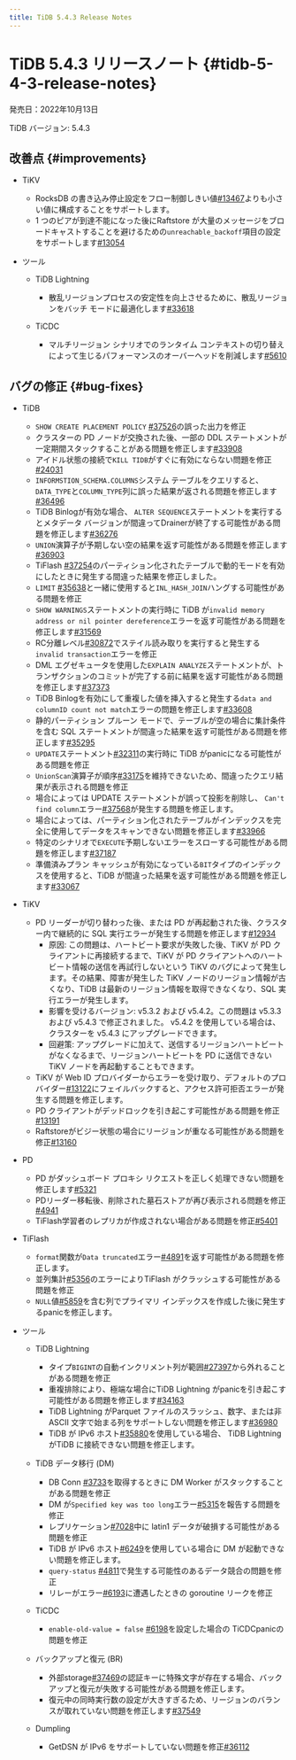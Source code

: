 ```yaml
---
title: TiDB 5.4.3 Release Notes
---
```


# TiDB 5.4.3 リリースノート {#tidb-5-4-3-release-notes}

発売日：2022年10月13日

TiDB バージョン: 5.4.3

## 改善点 {#improvements}

-   TiKV

    -   RocksDB の書き込み停止設定をフロー制御しきい値[#13467](https://github.com/tikv/tikv/issues/13467)よりも小さい値に構成することをサポートします。
    -   1 つのピアが到達不能になった後にRaftstore が大量のメッセージをブロードキャストすることを避けるための`unreachable_backoff`項目の設定をサポートします[#13054](https://github.com/tikv/tikv/issues/13054)

-   ツール

    -   TiDB Lightning

        -   散乱リージョンプロセスの安定性を向上させるために、散乱リージョンをバッチ モードに最適化します[#33618](https://github.com/pingcap/tidb/issues/33618)

    -   TiCDC

        -   マルチリージョン シナリオでのランタイム コンテキストの切り替えによって生じるパフォーマンスのオーバーヘッドを削減します[#5610](https://github.com/pingcap/tiflow/issues/5610)

## バグの修正 {#bug-fixes}

-   TiDB

    -   `SHOW CREATE PLACEMENT POLICY` [#37526](https://github.com/pingcap/tidb/issues/37526)の誤った出力を修正
    -   クラスターの PD ノードが交換された後、一部の DDL ステートメントが一定期間スタックすることがある問題を修正します[#33908](https://github.com/pingcap/tidb/issues/33908)
    -   アイドル状態の接続で`KILL TIDB`がすぐに有効にならない問題を修正[#24031](https://github.com/pingcap/tidb/issues/24031)
    -   `INFORMSTION_SCHEMA.COLUMNS`システム テーブルをクエリすると、 `DATA_TYPE`と`COLUMN_TYPE`列に誤った結果が返される問題を修正します[#36496](https://github.com/pingcap/tidb/issues/36496)
    -   TiDB Binlogが有効な場合、 `ALTER SEQUENCE`ステートメントを実行するとメタデータ バージョンが間違ってDrainerが終了する可能性がある問題を修正します[#36276](https://github.com/pingcap/tidb/issues/36276)
    -   `UNION`演算子が予期しない空の結果を返す可能性がある問題を修正します[#36903](https://github.com/pingcap/tidb/issues/36903)
    -   TiFlash [#37254](https://github.com/pingcap/tidb/issues/37254)のパーティション化されたテーブルで動的モードを有効にしたときに発生する間違った結果を修正しました。
    -   `LIMIT` [#35638](https://github.com/pingcap/tidb/issues/35638)と一緒に使用すると`INL_HASH_JOIN`ハングする可能性がある問題を修正
    -   `SHOW WARNINGS`ステートメントの実行時に TiDB が`invalid memory address or nil pointer dereference`エラーを返す可能性がある問題を修正します[#31569](https://github.com/pingcap/tidb/issues/31569)
    -   RC分離レベル[#30872](https://github.com/pingcap/tidb/issues/30872)でステイル読み取りを実行すると発生する`invalid transaction`エラーを修正
    -   DML エグゼキュータを使用した`EXPLAIN ANALYZE`ステートメントが、トランザクションのコミットが完了する前に結果を返す可能性がある問題を修正します[#37373](https://github.com/pingcap/tidb/issues/37373)
    -   TiDB Binlogを有効にして重複した値を挿入すると発生する`data and columnID count not match`エラーの問題を修正します[#33608](https://github.com/pingcap/tidb/issues/33608)
    -   静的パーティション プルーン モードで、テーブルが空の場合に集計条件を含む SQL ステートメントが間違った結果を返す可能性がある問題を修正します[#35295](https://github.com/pingcap/tidb/issues/35295)
    -   `UPDATE`ステートメント[#32311](https://github.com/pingcap/tidb/issues/32311)の実行時に TiDB がpanicになる可能性がある問題を修正
    -   `UnionScan`演算子が順序[#33175](https://github.com/pingcap/tidb/issues/33175)を維持できないため、間違ったクエリ結果が表示される問題を修正
    -   場合によっては UPDATE ステートメントが誤って投影を削除し、 `Can't find column`エラー[#37568](https://github.com/pingcap/tidb/issues/37568)が発生する問題を修正します。
    -   場合によっては、パーティション化されたテーブルがインデックスを完全に使用してデータをスキャンできない問題を修正します[#33966](https://github.com/pingcap/tidb/issues/33966)
    -   特定のシナリオで`EXECUTE`予期しないエラーをスローする可能性がある問題を修正します[#37187](https://github.com/pingcap/tidb/issues/37187)
    -   準備済みプラン キャッシュが有効になっている`BIT`タイプのインデックスを使用すると、TiDB が間違った結果を返す可能性がある問題を修正します[#33067](https://github.com/pingcap/tidb/issues/33067)

-   TiKV

    -   PD リーダーが切り替わった後、または PD が再起動された後、クラスター内で継続的に SQL 実行エラーが発生する問題を修正します[#12934](https://github.com/tikv/tikv/issues/12934)
        -   原因: この問題は、ハートビート要求が失敗した後、TiKV が PD クライアントに再接続するまで、TiKV が PD クライアントへのハートビート情報の送信を再試行しないという TiKV のバグによって発生します。その結果、障害が発生した TiKV ノードのリージョン情報が古くなり、TiDB は最新のリージョン情報を取得できなくなり、SQL 実行エラーが発生します。
        -   影響を受けるバージョン: v5.3.2 および v5.4.2。この問題は v5.3.3 および v5.4.3 で修正されました。 v5.4.2 を使用している場合は、クラスターを v5.4.3 にアップグレードできます。
        -   回避策: アップグレードに加えて、送信するリージョンハートビートがなくなるまで、リージョンハートビートを PD に送信できない TiKV ノードを再起動することもできます。
    -   TiKV が Web ID プロバイダーからエラーを受け取り、デフォルトのプロバイダー[#13122](https://github.com/tikv/tikv/issues/13122)にフェイルバックすると、アクセス許可拒否エラーが発生する問題を修正します。
    -   PD クライアントがデッドロックを引き起こす可能性がある問題を修正[#13191](https://github.com/tikv/tikv/issues/13191)
    -   Raftstoreがビジー状態の場合にリージョンが重なる可能性がある問題を修正[#13160](https://github.com/tikv/tikv/issues/13160)

-   PD

    -   PD がダッシュボード プロキシ リクエストを正しく処理できない問題を修正します[#5321](https://github.com/tikv/pd/issues/5321)
    -   PDリーダー移転後、削除された墓石ストアが再び表示される問題を修正[#4941](https://github.com/tikv/pd/issues/4941)
    -   TiFlash学習者のレプリカが作成されない場合がある問題を修正[#5401](https://github.com/tikv/pd/issues/5401)

-   TiFlash

    -   `format`関数が`Data truncated`エラー[#4891](https://github.com/pingcap/tiflash/issues/4891)を返す可能性がある問題を修正します。
    -   並列集計[#5356](https://github.com/pingcap/tiflash/issues/5356)のエラーによりTiFlash がクラッシュする可能性がある問題を修正
    -   `NULL`値[#5859](https://github.com/pingcap/tiflash/issues/5859)を含む列でプライマリ インデックスを作成した後に発生するpanicを修正します。

-   ツール

    -   TiDB Lightning

        -   タイプ`BIGINT`の自動インクリメント列が範囲[#27397](https://github.com/pingcap/tidb/issues/27937)から外れることがある問題を修正
        -   重複排除により、極端な場合にTiDB Lightning がpanicを引き起こす可能性がある問題を修正します[#34163](https://github.com/pingcap/tidb/issues/34163)
        -   TiDB Lightning がParquet ファイルのスラッシュ、数字、または非 ASCII 文字で始まる列をサポートしない問題を修正します[#36980](https://github.com/pingcap/tidb/issues/36980)
        -   TiDB が IPv6 ホスト[#35880](https://github.com/pingcap/tidb/issues/35880)を使用している場合、 TiDB Lightning がTiDB に接続できない問題を修正します。

    -   TiDB データ移行 (DM)

        -   DB Conn [#3733](https://github.com/pingcap/tiflow/issues/3733)を取得するときに DM Worker がスタックすることがある問題を修正
        -   DM が`Specified key was too long`エラー[#5315](https://github.com/pingcap/tiflow/issues/5315)を報告する問題を修正
        -   レプリケーション[#7028](https://github.com/pingcap/tiflow/issues/7028)中に latin1 データが破損する可能性がある問題を修正
        -   TiDB が IPv6 ホスト[#6249](https://github.com/pingcap/tiflow/issues/6249)を使用している場合に DM が起動できない問題を修正します。
        -   `query-status` [#4811](https://github.com/pingcap/tiflow/issues/4811)で発生する可能性のあるデータ競合の問題を修正
        -   リレーがエラー[#6193](https://github.com/pingcap/tiflow/issues/6193)に遭遇したときの goroutine リークを修正

    -   TiCDC

        -   `enable-old-value = false` [#6198](https://github.com/pingcap/tiflow/issues/6198)を設定した場合の TiCDCpanicの問題を修正

    -   バックアップと復元 (BR)

        -   外部storage[#37469](https://github.com/pingcap/tidb/issues/37469)の認証キーに特殊文字が存在する場合、バックアップと復元が失敗する可能性がある問題を修正します。
        -   復元中の同時実行数の設定が大きすぎるため、リージョンのバランスが取れていない問題を修正します[#37549](https://github.com/pingcap/tidb/issues/37549)

    -   Dumpling

        -   GetDSN が IPv6 をサポートしていない問題を修正[#36112](https://github.com/pingcap/tidb/issues/36112)
